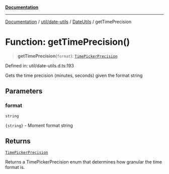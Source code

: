 [**Documentation**](../../../../../index.md)

***

[Documentation](../../../../../index.md) / [util/date-utils](../../../index.md) / [DateUtils](../index.md) / getTimePrecision

# Function: getTimePrecision()

> **getTimePrecision**(`format`): [`TimePickerPrecision`](../enumerations/TimePickerPrecision.md)

Defined in: util/date-utils.d.ts:193

Gets the time precision (minutes, seconds) given the format string

## Parameters

### format

`string`

`{string}` - Moment format string

## Returns

[`TimePickerPrecision`](../enumerations/TimePickerPrecision.md)

Returns a TimePickerPrecision enum that determines how granular the time format is.
